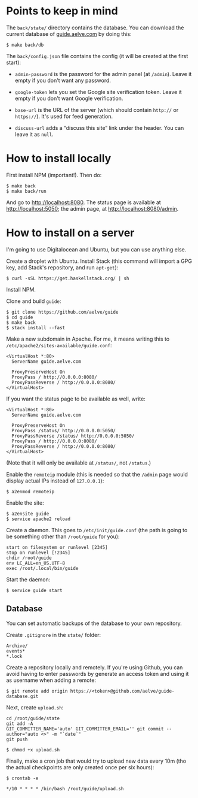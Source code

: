 # Points to keep in mind

The `back/state/` directory contains the database. You can download the current database of [guide.aelve.com](http://guide.aelve.com) by doing this:

    $ make back/db

The `back/config.json` file contains the config (it will be created at the first start):

  * `admin-password` is the password for the admin panel (at `/admin`). Leave it empty if you don't want any password.

  * `google-token` lets you set the Google site verification token. Leave it empty if you don't want Google verification.

  * `base-url` is the URL of the server (which should contain `http://` or `https://`). It's used for feed generation.

  * `discuss-url` adds a “discuss this site” link under the header. You can leave it as `null`.

# How to install locally

First install NPM (important!). Then do:

    $ make back
    $ make back/run

And go to <http://localhost:8080>. The status page is available at <http://localhost:5050>; the admin page, at <http://localhost:8080/admin>.

# How to install on a server

I'm going to use Digitalocean and Ubuntu, but you can use anything else.

Create a droplet with Ubuntu. Install Stack (this command will import a GPG key, add Stack's repository, and run `apt-get`):

    $ curl -sSL https://get.haskellstack.org/ | sh

Install NPM.

Clone and build `guide`:

    $ git clone https://github.com/aelve/guide
    $ cd guide
    $ make back
    $ stack install --fast

Make a new subdomain in Apache. For me, it means writing this to `/etc/apache2/sites-available/guide.conf`:

~~~
<VirtualHost *:80>
  ServerName guide.aelve.com

  ProxyPreserveHost On
  ProxyPass / http://0.0.0.0:8080/
  ProxyPassReverse / http://0.0.0.0:8080/
</VirtualHost>
~~~

If you want the status page to be available as well, write:

~~~
<VirtualHost *:80>
  ServerName guide.aelve.com

  ProxyPreserveHost On
  ProxyPass /status/ http://0.0.0.0:5050/
  ProxyPassReverse /status/ http://0.0.0.0:5050/
  ProxyPass / http://0.0.0.0:8080/
  ProxyPassReverse / http://0.0.0.0:8080/
</VirtualHost>
~~~

(Note that it will only be available at `/status/`, not `/status`.)

Enable the `remoteip` module (this is needed so that the `/admin` page would display actual IPs instead of `127.0.0.1`):

    $ a2enmod remoteip

Enable the site:

    $ a2ensite guide
    $ service apache2 reload

Create a daemon. This goes to `/etc/init/guide.conf` (the path is going to be something other than `/root/guide` for you):

~~~
start on filesystem or runlevel [2345]
stop on runlevel [!2345]
chdir /root/guide
env LC_ALL=en_US.UTF-8
exec /root/.local/bin/guide
~~~

Start the daemon:

    $ service guide start

## Database

You can set automatic backups of the database to your own repository.

Create `.gitignore` in the `state/` folder:

~~~
Archive/
events*
*.lock
~~~

Create a repository locally and remotely. If you're using Github, you can avoid having to enter passwords by generate an access token and using it as username when adding a remote:

    $ git remote add origin https://<token>@github.com/aelve/guide-database.git

Next, create `upload.sh`:

~~~
cd /root/guide/state
git add -A
GIT_COMMITTER_NAME='auto' GIT_COMMITTER_EMAIL='' git commit --author="auto <>" -m "`date`"
git push
~~~

    $ chmod +x upload.sh

Finally, make a cron job that would try to upload new data every 10m (tho the actual checkpoints are only created once per six hours):

    $ crontab -e

~~~
*/10 * * * * /bin/bash /root/guide/upload.sh
~~~
